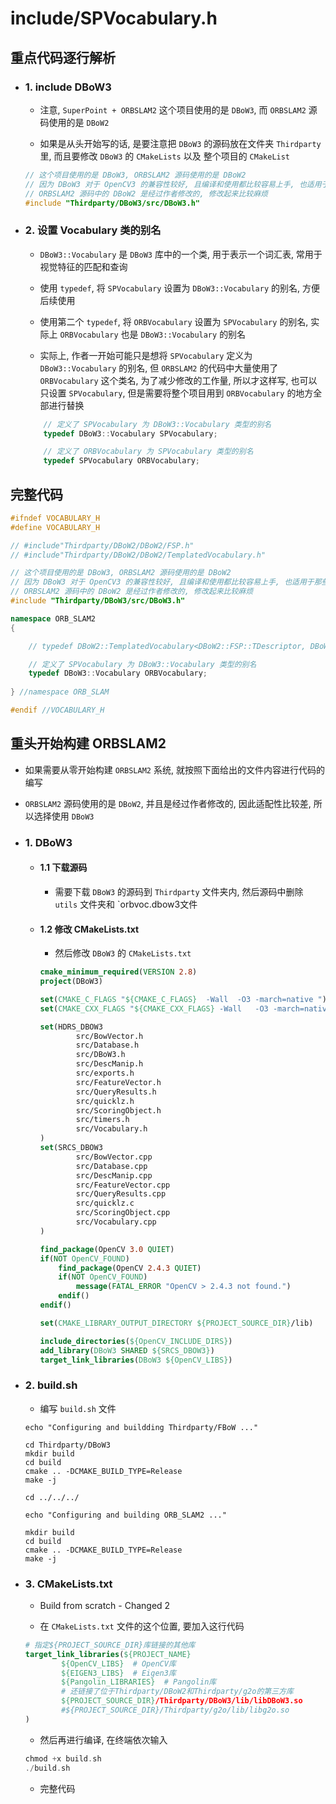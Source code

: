 # include/SPVocabulary.h


## 重点代码逐行解析


- ### 1. include DBoW3

    - 注意, `SuperPoint + ORBSLAM2` 这个项目使用的是 `DBoW3`, 而 `ORBSLAM2` 源码使用的是 `DBoW2`
 
    - 如果是从头开始写的话, 是要注意把 `DBoW3` 的源码放在文件夹 `Thirdparty` 里, 而且要修改 `DBoW3` 的 `CMakeLists` 以及 整个项目的 `CMakeList`

    ```c++
    // 这个项目使用的是 DBoW3, ORBSLAM2 源码使用的是 DBoW2
    // 因为 DBoW3 对于 OpenCV3 的兼容性较好, 且编译和使用都比较容易上手, 也适用于那些使用其他特征点替代 ORB 特征点的项目
    // ORBSLAM2 源码中的 DBoW2 是经过作者修改的, 修改起来比较麻烦
    #include "Thirdparty/DBoW3/src/DBoW3.h"
    ```


- ### 2. 设置 Vocabulary 类的别名

    - `DBoW3::Vocabulary` 是 `DBoW3` 库中的一个类, 用于表示一个词汇表, 常用于视觉特征的匹配和查询

    - 使用 `typedef`, 将 `SPVocabulary` 设置为 `DBoW3::Vocabulary` 的别名, 方便后续使用

    - 使用第二个 `typedef`, 将 `ORBVocabulary` 设置为 `SPVocabulary` 的别名, 实际上 `ORBVocabulary` 也是 `DBoW3::Vocabulary` 的别名

    - 实际上, 作者一开始可能只是想将 `SPVocabulary` 定义为 `DBoW3::Vocabulary` 的别名, 但 `ORBSLAM2` 的代码中大量使用了 `ORBVocabulary` 这个类名, 为了减少修改的工作量, 所以才这样写, 也可以只设置 `SPVocabulary`, 但是需要将整个项目用到 `ORBVocabulary` 的地方全部进行替换

    ```c++
        // 定义了 SPVocabulary 为 DBoW3::Vocabulary 类型的别名
        typedef DBoW3::Vocabulary SPVocabulary;
    
        // 定义了 ORBVocabulary 为 SPVocabulary 类型的别名
        typedef SPVocabulary ORBVocabulary;
    ```


## 完整代码

```c++
#ifndef VOCABULARY_H
#define VOCABULARY_H

// #include"Thirdparty/DBoW2/DBoW2/FSP.h"
// #include"Thirdparty/DBoW2/DBoW2/TemplatedVocabulary.h"

// 这个项目使用的是 DBoW3, ORBSLAM2 源码使用的是 DBoW2
// 因为 DBoW3 对于 OpenCV3 的兼容性较好, 且编译和使用都比较容易上手, 也适用于那些使用其他特征点替代 ORB 特征点的项目
// ORBSLAM2 源码中的 DBoW2 是经过作者修改的, 修改起来比较麻烦
#include "Thirdparty/DBoW3/src/DBoW3.h"

namespace ORB_SLAM2
{

    // typedef DBoW2::TemplatedVocabulary<DBoW2::FSP::TDescriptor, DBoW2::FSP> SPVocabulary;

    // 定义了 SPVocabulary 为 DBoW3::Vocabulary 类型的别名
    typedef DBoW3::Vocabulary ORBVocabulary;
    
} //namespace ORB_SLAM

#endif //VOCABULARY_H
```


## 重头开始构建 ORBSLAM2

- 如果需要从零开始构建 `ORBSLAM2` 系统, 就按照下面给出的文件内容进行代码的编写

- `ORBSLAM2` 源码使用的是 `DBoW2`, 并且是经过作者修改的, 因此适配性比较差, 所以选择使用 `DBoW3`

- ### 1. DBoW3

    - #### 1.1 下载源码

        - 需要下载 `DBoW3` 的源码到 `Thirdparty` 文件夹内, 然后源码中删除 `utils` 文件夹和 `orbvoc.dbow3文件
 
    - #### 1.2 修改 CMakeLists.txt

        - 然后修改 `DBoW3` 的 `CMakeLists.txt` 

        ```cmake
        cmake_minimum_required(VERSION 2.8)
        project(DBoW3)
        
        set(CMAKE_C_FLAGS "${CMAKE_C_FLAGS}  -Wall  -O3 -march=native ")
        set(CMAKE_CXX_FLAGS "${CMAKE_CXX_FLAGS} -Wall   -O3 -march=native")
        
        set(HDRS_DBOW3
                src/BowVector.h
                src/Database.h
                src/DBoW3.h
                src/DescManip.h
                src/exports.h
                src/FeatureVector.h
                src/QueryResults.h
                src/quicklz.h
                src/ScoringObject.h
                src/timers.h
                src/Vocabulary.h
        )
        set(SRCS_DBOW3
                src/BowVector.cpp
                src/Database.cpp
                src/DescManip.cpp
                src/FeatureVector.cpp
                src/QueryResults.cpp
                src/quicklz.c
                src/ScoringObject.cpp
                src/Vocabulary.cpp
        )
        
        find_package(OpenCV 3.0 QUIET)
        if(NOT OpenCV_FOUND)
            find_package(OpenCV 2.4.3 QUIET)
            if(NOT OpenCV_FOUND)
                message(FATAL_ERROR "OpenCV > 2.4.3 not found.")
            endif()
        endif()
        
        set(CMAKE_LIBRARY_OUTPUT_DIRECTORY ${PROJECT_SOURCE_DIR}/lib)
        
        include_directories(${OpenCV_INCLUDE_DIRS})
        add_library(DBoW3 SHARED ${SRCS_DBOW3})
        target_link_libraries(DBoW3 ${OpenCV_LIBS})
        
        ```

- ### 2. build.sh

    - 编写 `build.sh` 文件
 
    ```shell
    echo "Configuring and buildding Thirdparty/FBoW ..."
    
    cd Thirdparty/DBoW3
    mkdir build
    cd build
    cmake .. -DCMAKE_BUILD_TYPE=Release
    make -j
    
    cd ../../../
    
    echo "Configuring and building ORB_SLAM2 ..."
    
    mkdir build
    cd build
    cmake .. -DCMAKE_BUILD_TYPE=Release
    make -j
    
    ```

- ### 3. CMakeLists.txt

    - Build from scratch - Changed 2
  
    - 在 `CMakeLists.txt` 文件的这个位置, 要加入这行代码
 
    ```cmake
    # 指定${PROJECT_SOURCE_DIR}库链接的其他库
    target_link_libraries(${PROJECT_NAME}
            ${OpenCV_LIBS}  # OpenCV库
            ${EIGEN3_LIBS}  # Eigen3库
            ${Pangolin_LIBRARIES}  # Pangolin库
            # 还链接了位于Thirdparty/DBoW2和Thirdparty/g2o的第三方库
            ${PROJECT_SOURCE_DIR}/Thirdparty/DBoW3/lib/libDBoW3.so
            #${PROJECT_SOURCE_DIR}/Thirdparty/g2o/lib/libg2o.so
    )
    ```

    - 然后再进行编译, 在终端依次输入
 
    ```c++
    chmod +x build.sh
    ./build.sh
    ```

    - 完整代码
 
```c++

```


